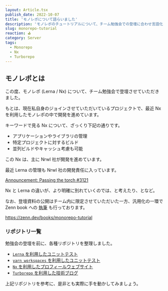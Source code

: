 ```yaml
---
layout: Article.tsx
publish_date: 2022-10-07
title: 'モノレポについて語らいました'
description: 'モノレポのチュートリアルについて、チーム勉強会での登壇に合わせ言語化したので、その記録を簡単に書かせていただきました。'
slug: monorepo-tutorial
reaction: ⛳️
category: Server
tags:
  - Monorepo
  - Nx
  - Turborepo
---
```


## モノレポとは

この度、モノレポ (Lerna / Nx) について、チーム勉強会で登壇させていただきました。

もとは、現在私自身のジョインさせていただいているプロジェクトで、最近 Nx を利用したモノレポの中で開発を進めています。

キーワードで見る Nx について、ざっくり下記の通りです。

- アプリケーションやライブラリの管理
- 特定プロジェクトに対するビルド
- 並列ビルドやキャッシュ考慮も可能

この Nx は、主に Nrwl 社が開発を進めています。

最近 Lerna の管理も Nrwl 社の開発責任に入っています。

[Announcement: Passing the torch #3121](https://github.com/lerna/lerna/issues/3121)

Nx と Lerna の違いが、より明確に別れていくのでは、と考えたり、となど。

なお、登壇資料の公開はチーム内に限定させていただいた一方、汎用化の一環で Zenn book への [執筆](https://zenn.dev/books/monorepo-tutorial/edit) も行っております。

https://zenn.dev/books/monorepo-tutorial

### リポジトリ一覧

勉強会の登壇を前に、各種リポジトリを整理しました。

- [`Lerna` を利用したユニットテスト](https://github.com/jiyuujin/frontend-tests)
- [`yarn workspaces` を利用したユニットテスト](https://github.com/jiyuujin/yarn_workspace-frontend-tests)
- [`Nx` を利用したプロフィールウェブサイト](https://github.com/nekohack/org)
- [`Turborepo` を利用した技術ブログ](https://github.com/nekohack/blog)

上記リポジトリを参考に、是非とも実際に手を動かしてみましょう。
